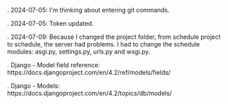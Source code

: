 <p>. 2024-07-05: I'm thinking about entering git commands.</p>
<p>. 2024-07-05: Token updated.</p>
<p>. 2024-07-09: Because I changed the project folder, from schedule project to schedule, the server had problems. I had to change the schedule modules: asgi.py, settings.py, urls.py and wsgi.py.</p>
<p> . Django - Model field reference: https://docs.djangoproject.com/en/4.2/ref/models/fields/ </p>
<p> . Django - Models: https://docs.djangoproject.com/en/4.2/topics/db/models/ </p>